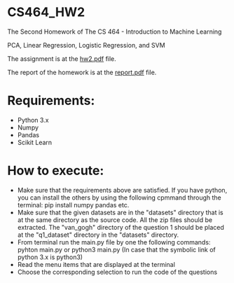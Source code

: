 # CS464_HW2
The Second Homework of The CS 464 - Introduction to Machine Learning

PCA, Linear Regression, Logistic Regression, and SVM

The assignment is at the [hw2.pdf](hw2.pdf) file.

The report of the homework is at the [report.pdf](report.pdf) file.

# Requirements:
- Python 3.x
- Numpy
- Pandas
- Scikit Learn

# How to execute:
- Make sure that the requirements above are satisfied. If you have python, you can install the others by using the following cpmmand through the terminal: pip install numpy pandas etc.
- Make sure that the given datasets are in the "datasets" directory that is at the same directory as the source code. All the zip files should be extracted. The "van_gogh" directory of the question 1 should be placed at the "q1_dataset" directory in the "datasets" directory.
- From terminal run the main.py file by one the following commands: pyhton main.py or python3 main.py (In case that the symbolic link of python 3.x is python3)
- Read the menu items that are displayed at the terminal
- Choose the corresponding selection to run the code of the questions
